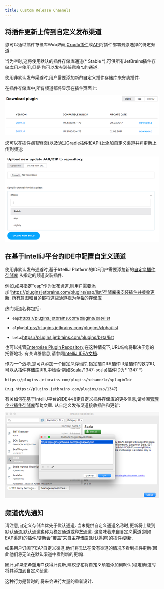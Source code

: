 ```yaml
---
title: Custom Release Channels
---
```


## 将插件更新上传到自定义发布渠道


您可以通过插件存储库Web界面,[Gradle插件](../tutorials/build_system/deployment.md)或[API](api/plugin_upload.md)将插件部署到您选择的特定频道.


当为空时,这将使用默认的插件存储库通道(* Stable *),可供所有JetBrains插件存储库用户使用,但是,您可以发布到任意命名的通道.


使用非默认发布渠道时,用户需要添加新的自定义插件存储库来安装插件.


在插件存储库中,所有频道都将显示在插件页面上:


![自定义渠道](img/plugin_repository_custom_channels.png)


您可以在插件*编辑*页面(以及通过Gradle插件和API)上添加自定义渠道并将更新上传到频道:


![添加频道](img/plugin_repository_add_custom_channel.png)


## 在基于IntelliJ平台的IDE中配置自定义通道


使用非默认发布通道时,基于IntelliJ Platform的IDE用户需要添加新的[自定义插件存储库](https://www.jetbrains.com/idea/help/managing-enterprise-plugin-repositories.html)
从指定的频道安装插件.


例如,如果指定“eap”作为发布通道,则用户需要添加“https://plugins.jetbrains.com/plugins/eap/list”存储库来安装插件并接收更新.
所有意图和目的都将这些通道视为单独的存储库.


热门频道名称包括:


* `eap`:https://plugins.jetbrains.com/plugins/eap/list

* `alpha`:https://plugins.jetbrains.com/plugins/alpha/list

* `beta`:https://plugins.jetbrains.com/plugins/beta/list


也可以托管[Enterprise Plugin Repository](https://www.jetbrains.com/idea/help/adding-plugins-to-enterprise-repositories.html),在这种情况下,URL结构将取决于您的
托管地址.
有关详细信息,请参阅[IntelliJ IDEA文档](https://www.jetbrains.com/idea/help/managing-plugins.html).


作为一个选项,您可以添加一个自定义存储库,指定插件ID(插件ID是插件的数字ID,可以从插件存储库URL中检索.例如[Scala](https://plugins.jetbrains.com/plugin) 
/1347-scala)插件ID为* 1347 *):


```
https://plugins.jetbrains.com/plugins/<channel>/<pluginId>
```
(e.g. `https://plugins.jetbrains.com/plugins/eap/1347`)

有关如何在基于IntelliJ平台的IDE中指定自定义插件存储库的更多信息,请参阅[管理企业插件存储库](https://www.jetbrains.com/help/idea/managing-plugins.html)帮助文章.
从自定义发布渠道接收插件和更新:


![在IntelliJ IDEA中添加自定义插件存储库](img/intellij_custom_plugin_repository.png)


## 频道优先通知


请注意,自定义存储库优先于默认通道.
当未提供自定义通道名称时,更新将上载到默认通道,默认通道也称为稳定通道或释放通道.
这意味着来自自定义渠道(例如EAP渠道)的插件/更新会“覆盖”来自主存储库(默认渠道)的插件/更新.


如果用户订阅了EAP自定义渠道,他们将无法在没有渠道的情况下看到插件更新(因此他们将无法在默认渠道中看到新的更新).


因此,如果您希望用户获得此更新,建议您在将自定义频道添加到默认(稳定)频道时将其添加到自定义频道.


这种行为是暂时的,将来会进行大量的重新设计.


